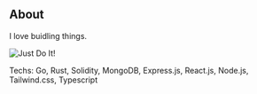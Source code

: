 <a><h2>About</h2></a>
I love buidling things.

![Just Do It!](https://media.giphy.com/media/GcSqyYa2aF8dy/giphy.gif)

Techs: Go, Rust, Solidity, MongoDB, Express.js, React.js, Node.js, Tailwind.css, Typescript
